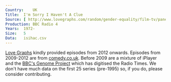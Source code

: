 ```yaml
---
Country:	UK
Title:	I'm Sorry I Haven't A Clue
Source:	[ http://www.lovegraphs.com/random/gender-equality/film-tv/panel-shows.html , http://www.comedy.co.uk/guide/radio/isihac/episodes/ , http://www.bbc.co.uk/programmes/b006qnwb/episodes/guide , http://genome.ch.bbc.co.uk/search/0/20?q=i%27m+sorry+I+haven%27t+a+clue&svc=9371569#search , http://www.isihac.co.uk/broadcasts/past.html ]
Production:	BBC Radio 4
Years:	1972-
Size:	5
Data:	isihac.csv
---
```


[Love Graphs](http://www.lovegraphs.com/random/gender-equality/film-tv/panel-shows.html) kindly provided episodes from 2012 onwards. Episodes from 2009-2012 are from [comedy.co.uk](http://www.comedy.co.uk/guide/radio/isihac/episodes/). Before 2009 are a mixture of iPlayer and the [BBC's Genome Project](http://genome.ch.bbc.co.uk/) which has digitised the Radio Times. We don't have much data on the first 25 series (pre-1995) so, if you do, please consider contributing.
